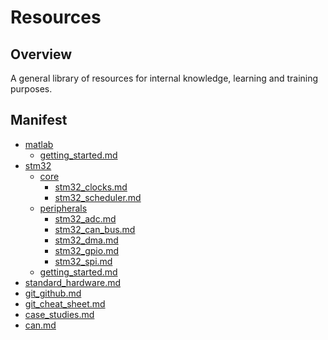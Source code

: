 # Resources

## Overview

A general library of resources for internal knowledge, learning and training
purposes.

## Manifest

- [matlab](matlab)
    - [getting_started.md](matlab/getting_started.md)
- [stm32](stm32)
    - [core](stm32/core)
        - [stm32_clocks.md](stm32/core/stm32_clocks.md)
        - [stm32_scheduler.md](stm32/core/stm32_scheduler.md)
    - [peripherals](stm32/peripherals)
        - [stm32_adc.md](stm32/peripherals/stm32_adc.md)
        - [stm32_can_bus.md](stm32/peripherals/stm32_can_bus.md)
        - [stm32_dma.md](stm32/peripherals/stm32_dma.md)
        - [stm32_gpio.md](stm32/peripherals/stm32_gpio.md)
        - [stm32_spi.md](stm32/peripherals/stm32_spi.md)
    - [getting_started.md](stm32/getting_started.md)
- [standard_hardware.md](standard_hardware.md)
- [git_github.md](git_github.md)
- [git_cheat_sheet.md](git_cheat_sheet.md)
- [case_studies.md](case_studies.md)
- [can.md](can.md)
